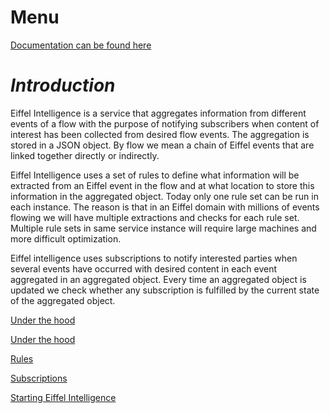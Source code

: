 # Menu
[Documentation can be found here](https://e-pettersson-ericsson.github.io/eiffel-intelligence/)


# _Introduction_

Eiffel Intelligence is a service that aggregates information from different 
events of a flow with the purpose of notifying subscribers when content of 
interest has been collected from desired flow events. The aggregation is 
stored in a JSON object. By flow we mean a chain of Eiffel events that are 
linked together directly or indirectly. 

Eiffel Intelligence uses a set of rules to define what information will be 
extracted from an Eiffel event in the flow and at what location to store this 
information in the aggregated object. Today only one rule set can be run in 
each instance. The reason is that in an Eiffel domain with millions of events 
flowing we will have multiple extractions and checks for each rule set. 
Multiple rule sets in same service instance will require large machines and 
more difficult optimization.

Eiffel intelligence uses subscriptions to notify interested parties when 
several events have occurred with desired content in each event aggregated 
in an aggregated object. Every time an aggregated object is updated we check 
whether any subscription is fulfilled by the current state of the aggregated 
object. 

[Under the hood](under_hood.md)

[Under the hood](under_hood.md)

[Rules](rules.md)

[Subscriptions](subscriptions.md)

[Starting Eiffel Intelligence](starting.md)

